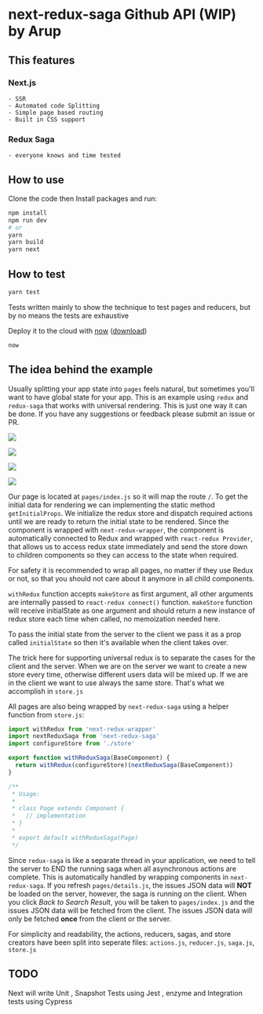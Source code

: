 # next-redux-saga Github API (WIP) by Arup 

## This features 
### Next.js 
    - SSR 
    - Automated code Splitting
    - Simple page based routing
    - Built in CSS support
### Redux Saga
    - everyone knows and time tested 

## How to use

Clone the code then Install packages and run:

```bash
npm install
npm run dev
# or
yarn
yarn build
yarn next
```

## How to test

```bash
yarn test
```
Tests written mainly to show the technique to test pages and reducers, but by no means the tests are exhaustive 

Deploy it to the cloud with [now](https://zeit.co/now) ([download](https://zeit.co/download))

```bash
now
```

## The idea behind the example

Usually splitting your app state into `pages` feels natural, but sometimes you'll want to have global state for your app. This is an example using `redux` and `redux-saga` that works with universal rendering. This is just one way it can be done. If you have any suggestions or feedback please submit an issue or PR.

![](http://i.imgur.com/ldWyJPF.png)

![](http://i.imgur.com/YfyXqoz.png)

![](http://i.imgur.com/soWyl68.png)

![](http://i.imgur.com/AxHvaRJ.png)

Our page is located at `pages/index.js` so it will map the route `/`. To get the initial data for rendering we can implementing the static method `getInitialProps`. 
We initialize the redux store and dispatch required actions until we are ready to return the initial state to be rendered. Since the component is wrapped with `next-redux-wrapper`, the component is automatically connected to Redux and wrapped with `react-redux Provider`, that allows us to access redux state immediately and send the store down to children components so they can access to the state when required.

For safety it is recommended to wrap all pages, no matter if they use Redux or not, so that you should not care about it anymore in all child components.

`withRedux` function accepts `makeStore` as first argument, all other arguments are internally passed to `react-redux connect()` function. `makeStore` function will receive initialState as one argument and should return a new instance of redux store each time when called, no memoization needed here.

To pass the initial state from the server to the client we pass it as a prop called `initialState` so then it's available when the client takes over.

The trick here for supporting universal redux is to separate the cases for the client and the server. When we are on the server we want to create a new store every time, otherwise different users data will be mixed up. If we are in the client we want to use always the same store. That's what we accomplish in `store.js`


All pages are also being wrapped by `next-redux-saga` using a helper function from `store.js`:

```js
import withRedux from 'next-redux-wrapper'
import nextReduxSaga from 'next-redux-saga'
import configureStore from './store'

export function withReduxSaga(BaseComponent) {
  return withRedux(configureStore)(nextReduxSaga(BaseComponent))
}

/**
 * Usage:
 *
 * class Page extends Component {
 *   // implementation
 * }
 *
 * export default withReduxSaga(Page)
 */
```


Since `redux-saga` is like a separate thread in your application, we need to tell the server to END the running saga when all asynchronous actions are complete. This is automatically handled by wrapping components in `next-redux-saga`. If you refresh `pages/details.js`, the issues JSON data will **NOT** be loaded on the server, however, the saga is running on the client. When you click *Back to Search Result*, you will be taken to `pages/index.js` and the issues JSON data will be fetched from the client. The issues JSON data will only be fetched **once** from the client or the server.

For simplicity and readability, the actions, reducers, sagas, and store creators have been split into seperate files: `actions.js`, `reducer.js`, `saga.js`, `store.js`

## TODO
Next will write Unit , Snapshot Tests using Jest , enzyme and Integration tests using Cypress 
